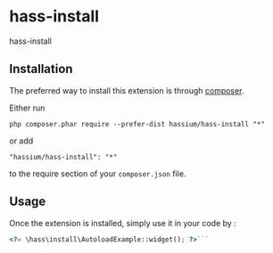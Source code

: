 hass-install
============
hass-install

Installation
------------

The preferred way to install this extension is through [composer](http://getcomposer.org/download/).

Either run

```
php composer.phar require --prefer-dist hassium/hass-install "*"
```

or add

```
"hassium/hass-install": "*"
```

to the require section of your `composer.json` file.


Usage
-----

Once the extension is installed, simply use it in your code by  :

```php
<?= \hass\install\AutoloadExample::widget(); ?>```